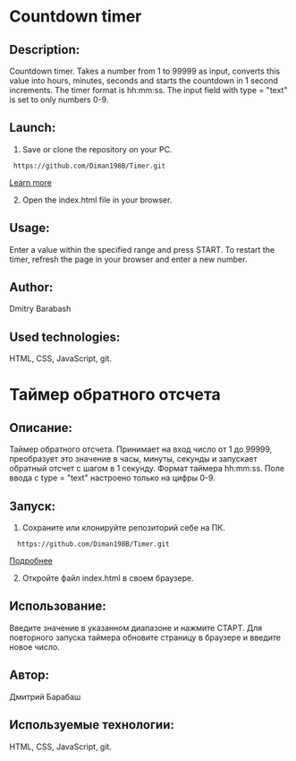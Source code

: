 # Сountdown timer

## Description:
Countdown timer. Takes a number from 1 to 99999 as input, converts this value into hours, minutes, seconds and starts the countdown in 1 second increments. The timer format is hh:mm:ss. The input field with type = "text" is set to only numbers 0-9.

## Launch:
1. Save or clone the repository on your PC. 
```
 https://github.com/Diman198B/Timer.git
```
[Learn more](https://git-scm.com/book/ru/v2/Приложение-C%3A-Команды-Git-Клонирование-и-создание-репозиториев)

2. Open the index.html file in your browser.

## Usage:
Enter a value within the specified range and press START.
To restart the timer, refresh the page in your browser and enter a new number.

## Author:
Dmitry Barabash
 
## Used technologies:
HTML, CSS, JavaScript, git.  



# Таймер обратного отсчета

## Описание:
Таймер обратного отсчета. Принимает на вход число от 1 до 99999, преобразует это значение в часы, минуты, секунды и запускает обратный отсчет с шагом в 1 секунду. Формат таймера hh:mm:ss. Поле ввода c type = "text" настроено только на цифры 0-9.

## Запуск: 
1. Сохраните или клонируйте репозиторий себе на ПК.  
```
  https://github.com/Diman198B/Timer.git
```
[Подробнее](https://git-scm.com/book/ru/v2/Приложение-C%3A-Команды-Git-Клонирование-и-создание-репозиториев)

2. Откройте файл index.html в своем браузере.

## Использование:
Введите значение в указанном диапазоне и нажмите СТАРТ.
Для повторного запуска таймера обновите страницу в браузере и введите новое число.

## Автор:
Дмитрий Барабаш
 
## Используемые технологии:
HTML, CSS, JavaScript, git.  
